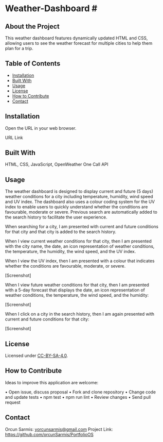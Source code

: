 # Weather-Dashboard # <WeatherDashboard-OrcunSarmis>

## About the Project

This weather dashboard features dynamically updated HTML and CSS, allowing users to see the weather forecast for multiple cities to help them plan for a trip. 


## Table of Contents 

- [Installation](#Installation)
- [Built With](#BuiltWith)
- [Usage](#usage)
- [License](#license)
- [How to Contribute](#HowtoContribute)
- [Contact](#Contact)

## Installation

Open the URL in your web browser.

URL Link

## Built With

HTML, CSS, JavaScript, OpenWeather One Call API 

## Usage

The weather dashboard is designed to display current and future (5 days) weather conditions for a city including temperature, humidity, wind speed and UV index. The dashboard also uses a colour coding system for the UV index to enable users to quickly understand whether the conditions are favourable, moderate or severe. Previous search are automatically added to the search history to facilitate the user experience. 

When searching for a city, I am presented with current and future conditions for that city and that city is added to the search history.

When I view current weather conditions for that city, then I am presented with the city name, the date, an icon representation of weather conditions, the temperature, the humidity, the wind speed, and the UV index.

When I view the UV index, then I am presented with a colour that indicates whether the conditions are favourable, moderate, or severe.

[Screenshot]

When I view future weather conditions for that city, then I am presented with a 5-day forecast that displays the date, an icon representation of weather conditions, the temperature, the wind speed, and the humidity:

[Screenshot]

When I click on a city in the search history, then I am again presented with current and future conditions for that city: 

[Screenshot]

## License

Licensed under [CC-BY-SA-4.0]( https://choosealicense.com/licenses/cc-by-sa-4.0/).

## How to Contribute

Ideas to improve this application are welcome: 

•	Open issue, discuss proposal
•	Fork and clone repository
•	Change code and update tests
•	npm test
•	npm run lint
•	Review changes
•	Send pull request

## Contact

Orcun Sarmis: yorcunsarmis@gmail.com
Project Link: https://github.com/orcunSarmis/PortfolioOS
